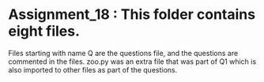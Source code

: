 # Assignment_18 : This folder contains eight files.
Files starting with name Q are the questions file, and the questions are commented in the files.
zoo.py was an extra file that was part of Q1 which is also imported to other files as part of the questions.
